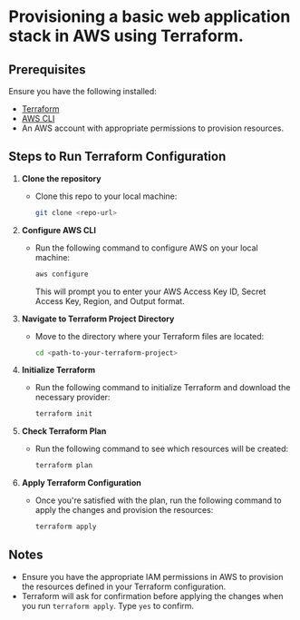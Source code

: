 # Provisioning a basic web application stack in AWS using Terraform.

## Prerequisites
Ensure you have the following installed:
- [Terraform](https://www.terraform.io/downloads.html)
- [AWS CLI](https://aws.amazon.com/cli/)
- An AWS account with appropriate permissions to provision resources.

## Steps to Run Terraform Configuration

1. **Clone the repository**
   - Clone this repo to your local machine:
     ```bash
     git clone <repo-url>
     ```

2. **Configure AWS CLI**
   - Run the following command to configure AWS on your local machine:
     ```bash
     aws configure
     ```
     This will prompt you to enter your AWS Access Key ID, Secret Access Key, Region, and Output format.

3. **Navigate to Terraform Project Directory**
   - Move to the directory where your Terraform files are located:
     ```bash
     cd <path-to-your-terraform-project>
     ```

4. **Initialize Terraform**
   - Run the following command to initialize Terraform and download the necessary provider:
     ```bash
     terraform init
     ```

5. **Check Terraform Plan**
   - Run the following command to see which resources will be created:
     ```bash
     terraform plan
     ```

6. **Apply Terraform Configuration**
   - Once you're satisfied with the plan, run the following command to apply the changes and provision the resources:
     ```bash
     terraform apply
     ```

## Notes
- Ensure you have the appropriate IAM permissions in AWS to provision the resources defined in your Terraform configuration.
- Terraform will ask for confirmation before applying the changes when you run `terraform apply`. Type `yes` to confirm.



